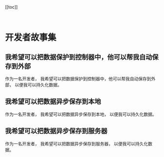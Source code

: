 [[toc]]

<br />

# 开发者故事集

## 我希望可以把数据保护到控制器中，他可以帮我自动保存到外部

作为一名开发者，
我希望可以把数据保护到控制器中，他可以帮我自动保存到外部，
以便我可以持久化数据。

## 我希望可以把数据异步保存到本地

作为一名开发者，
我希望可以把数据异步保存到本地，
以便我可以持久化数据。

## 我希望可以把数据异步保存到服务器

作为一名开发者，
我希望可以把数据异步保存到服务器，
以便我可以持久化数据。
